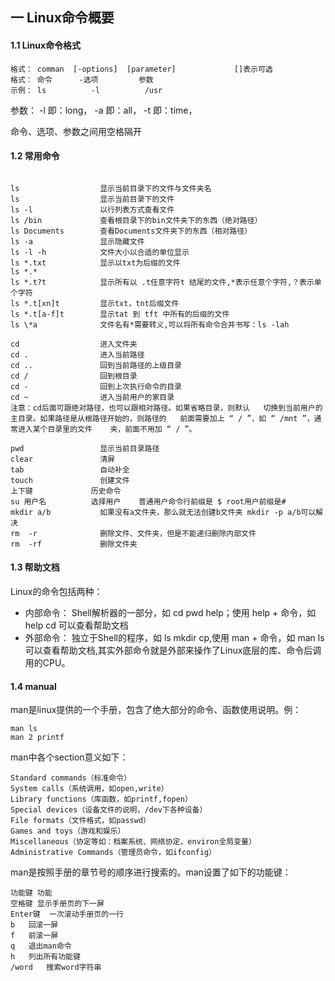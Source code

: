 ## 一 Linux命令概要

#### 1.1 Linux命令格式

```
格式：	comman	[-options]	[parameter]				[]表示可选
格式：	命令 		-选项 		参数      
示例：	ls    		-l    		/usr
```

参数：
-l	即：long，
-a	即：all，
-t	即：time，

命令、选项、参数之间用空格隔开

#### 1.2 常用命令
```

ls			        显示当前目录下的文件与文件夹名
ls				    显示当前目录下的文件
ls -l				以行列表方式查看文件
ls /bin			    查看根目录下的bin文件夹下的东西（绝对路径）
ls Documents 	    查看Documents文件夹下的东西（相对路径）
ls -a				显示隐藏文件
ls -l -h			文件大小以合适的单位显示
ls *.txt			显示以txt为后缀的文件
ls *.*
ls *.t?t			显示所有以 .t任意字符t 结尾的文件,*表示任意个字符,？表示单个字符
ls *.t[xn]t		    显示txt，tnt后缀文件
ls *.t[a-f]t		显示tat 到 tft 中所有的后缀的文件
ls \*a			    文件名有*需要转义,可以将所有命令合并书写：ls -lah

cd			        进入文件夹
cd .		        进入当前路径
cd ..		        回到当前路径的上级目录
cd /		        回到根目录
cd -		        回到上次执行命令的目录
cd ~		        进入当前用户的家目录
注意：cd后面可跟绝对路径，也可以跟相对路径。如果省略目录，则默认	切换到当前用户的主目录。如果路径是从根路径开始的，则路径的	前面需要加上 “ / ”，如 “ /mnt ”，通常进入某个目录里的文件	夹，前面不用加 “ / ”。

pwd		            显示当前目录路径
clear		        清屏
tab			        自动补全
touch 		        创建文件
上下键		        历史命令
su 用户名	        选择用户	普通用户命令行前缀是 $ root用户前缀是#
mkdir a/b	        如果没有a文件夹，那么就无法创建b文件夹 mkdir -p a/b可以解决
rm	-r		        删除文件、文件夹，但是不能递归删除内部文件
rm	-rf		        删除文件夹

```

#### 1.3 帮助文档

Linux的命令包括两种：
- 内部命令：	Shell解析器的一部分，如 cd pwd help；使用 help + 命令，如 help cd 可以查看帮助文档
- 外部命令：	独立于Shell的程序，如 ls mkdir cp,使用 man + 命令，如 man ls 可以查看帮助文档,其实外部命令就是外部来操作了Linux底层的库、命令后调用的CPU。

#### 1.4 manual

man是linux提供的一个手册，包含了绝大部分的命令、函数使用说明。例：
```
man ls 
man 2 printf
```

man中各个section意义如下：
```
Standard commands（标准命令）
System calls（系统调用，如open,write）
Library functions（库函数，如printf,fopen）
Special devices（设备文件的说明，/dev下各种设备）
File formats（文件格式，如passwd）
Games and toys（游戏和娱乐）
Miscellaneous（协定等如：档案系统、网络协定、environ全局变量）
Administrative Commands（管理员命令，如ifconfig）
```

man是按照手册的章节号的顺序进行搜索的。man设置了如下的功能键：
```
功能键	功能
空格键	显示手册页的下一屏
Enter键	一次滚动手册页的一行
b	回滚一屏
f	前滚一屏
q	退出man命令
h	列出所有功能键
/word	搜索word字符串
```
